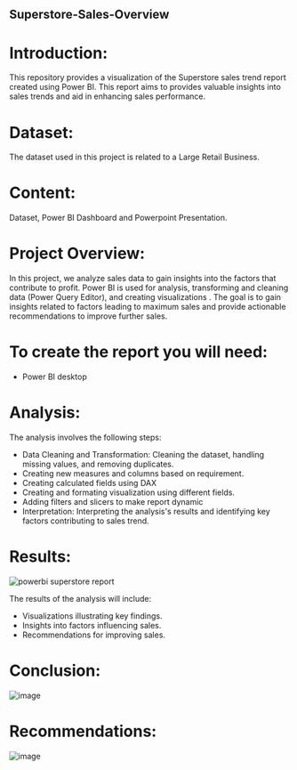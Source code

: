 ## Superstore-Sales-Overview

# Introduction:
This repository provides a visualization of the Superstore sales trend report created using Power BI. This report aims to  provides  valuable insights into sales trends and aid in enhancing sales performance.

# Dataset: 
The dataset used in this project is related to a Large Retail Business.

# Content:
Dataset, Power BI Dashboard and Powerpoint Presentation.

# Project Overview:
In this project, we analyze sales data to gain insights into the factors that contribute to profit. Power BI  is used for analysis, transforming and cleaning data (Power Query Editor), and creating visualizations . The goal is to gain insights related to factors leading to maximum sales and provide actionable recommendations to improve further sales.

# To create the report you will need:

- Power BI desktop


# Analysis:
The analysis involves the following steps:
- Data Cleaning and Transformation: Cleaning the dataset, handling missing values, and removing duplicates.
- Creating new measures and columns based on requirement.
- Creating calculated fields using DAX
- Creating and formating visualization using different fields.
- Adding filters and slicers to make report dynamic
- Interpretation: Interpreting the analysis's results and identifying key factors contributing to sales trend.

# Results:
![powerbi superstore report](https://github.com/Smeerel/Superstore-Sales-Overview/assets/143562418/789b26fe-0d73-4fa0-8003-31f2559c00f3)

The results of the analysis will include:
- Visualizations illustrating key findings.
- Insights into factors influencing sales.
- Recommendations for improving sales.
  

# Conclusion:
![image](https://github.com/Smeerel/Superstore-Sales-Overview/assets/143562418/70cf790f-7cbc-4713-a99a-6c17830b1376)


# Recommendations:
![image](https://github.com/Smeerel/Superstore-Sales-Overview/assets/143562418/a1355fae-5b16-41e7-9100-d82d8c5e7c4b)




